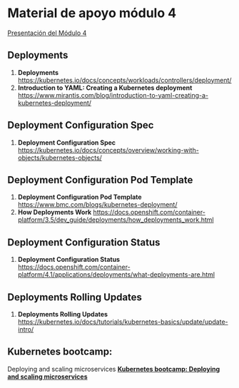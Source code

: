 # Material de apoyo módulo 4

[Presentación del Módulo 4](https://1drv.ms/p/s!AoX_zvfKf0RXj8sk9x8ishK2UuRUhQ?e=3yYKJN "Presentación")

## Deployments

1. **Deployments** https://kubernetes.io/docs/concepts/workloads/controllers/deployment/  
2. **Introduction to YAML: Creating a Kubernetes deployment** https://www.mirantis.com/blog/introduction-to-yaml-creating-a-kubernetes-deployment/ 

## Deployment Configuration Spec

1. **Deployment Configuration Spec** https://kubernetes.io/docs/concepts/overview/working-with-objects/kubernetes-objects/ 

## Deployment Configuration Pod Template 

1. **Deployment Configuration Pod Template** https://www.bmc.com/blogs/kubernetes-deployment/ 
2. **How Deployments Work** https://docs.openshift.com/container-platform/3.5/dev_guide/deployments/how_deployments_work.html

## Deployment Configuration Status

1. **Deployment Configuration Status** https://docs.openshift.com/container-platform/4.1/applications/deployments/what-deployments-are.html 

## Deployments Rolling Updates 

1. **Deployments Rolling Updates**  https://kubernetes.io/docs/tutorials/kubernetes-basics/update/update-intro/

## Kubernetes bootcamp:
Deploying and scaling
microservices 
[**Kubernetes bootcamp:
Deploying and scaling
microservices**](https://conferences.oreilly.com/velocity/vl-ny/cdn.oreillystatic.com/en/assets/1/event/275/Kubernetes%20bootcamp_%20Deploying%20and%20scaling%20microservices%20Presentation.pdf)  
